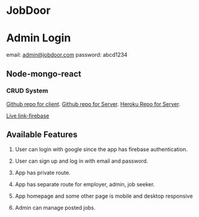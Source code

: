 # JobDoor
# Admin Login
email: admin@jobdoor.com
password: abcd1234

## Node-mongo-react
### CRUD System

[Github repo for client](https://github.com/ShahbajKhan/JobDoor-MERN-project).
[Github repo for Server](https://github.com/ShahbajKhan/jobDoor-server).
[Heroku Repo for Server](https://fathomless-badlands-44105.herokuapp.com/).

[Live link-firebase](https://job-door.web.app/)


## Available Features
1) User can login with google  since the app has firebase authentication. 

2) User can sign up and log in with email and password. 

3) App has private route.

4) App has separate route for employer, admin, job seeker.

5) App homepage and some other page is mobile and desktop responsive

6) Admin can manage posted jobs.